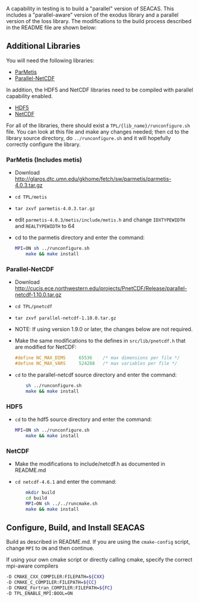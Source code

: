 A capability in testing is to build a "parallel" version of
SEACAS. This includes a "parallel-aware" version of the exodus library
and a parallel version of the Ioss library. The modifications to the
build process described in the README file are shown below:

## Additional Libraries

You will need the following libraries:

* [ParMetis](#parmetis)
* [Parallel-NetCDF](#parallel-netcdf)

In addition, the HDF5 and NetCDF libraries need to be compiled with parallel capability enabled.

* [HDF5](#hdf5)
* [NetCDF](#netcdf)

For all of the libraries, there should exist a
`TPL/{lib_name}/runconfigure.sh` file.  You can look at this file and make any changes needed; then cd to the library source directory, do `../runconfigure.sh` and it will hopefully correctly configure the library.

### ParMetis (Includes metis)

  * Download <http://glaros.dtc.umn.edu/gkhome/fetch/sw/parmetis/parmetis-4.0.3.tar.gz>

  * `cd TPL/metis`

  * `tar zxvf parmetis-4.0.3.tar.gz`

  * edit `parmetis-4.0.3/metis/include/metis.h` and change `IDXTYPEWIDTH` and `REALTYPEWIDTH` to 64

  * cd to the parmetis directory and enter the command:
    ```bash
    MPI=ON sh ../runconfigure.sh
        make && make install
    ```
  
### Parallel-NetCDF
  * Download <http://cucis.ece.northwestern.edu/projects/PnetCDF/Release/parallel-netcdf-1.10.0.tar.gz>

  * `cd TPL/pnetcdf`

  * `tar zxvf parallel-netcdf-1.10.0.tar.gz`

  * NOTE: If using version 1.9.0 or later, the changes below are not required.

  * Make the same modifications to the defines in `src/lib/pnetcdf.h` that are modified for NetCDF:
    ```c
    #define NC_MAX_DIMS     65536    /* max dimensions per file */
    #define NC_MAX_VARS     524288   /* max variables per file */
    ```

  * `cd` to the parallel-netcdf source directory and enter the command:
    ```bash
        sh ../runconfigure.sh
        make && make install
    ```

### HDF5
  * `cd` to the hdf5 source directory and enter the command:
   
    ```bash
    MPI=ON sh ../runconfigure.sh
        make && make install
    ```

### NetCDF
  * Make the modifications to include/netcdf.h as documented in README.md

  * `cd netcdf-4.6.1` and enter the command:
 
    ```bash
        mkdir build
        cd build
        MPI=ON sh ../../runcmake.sh
        make && make install
    ```

## Configure, Build, and Install SEACAS
Build as described in README.md.  If you are using the `cmake-config`
script, change `MPI` to `ON` and then continue.

If using your own cmake script or directly calling cmake, specify the
correct mpi-aware compilers 

```bash
-D CMAKE_CXX_COMPILER:FILEPATH=${CXX} 
-D CMAKE_C_COMPILER:FILEPATH=${CC} 
-D CMAKE_Fortran_COMPILER:FILEPATH=${FC} 
-D TPL_ENABLE_MPI:BOOL=ON
```
